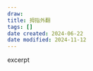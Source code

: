 ```yaml
---
draw:
title: 拇指外翻
tags: []
date created: 2024-06-22
date modified: 2024-11-12
---
```


excerpt

<!-- more -->
